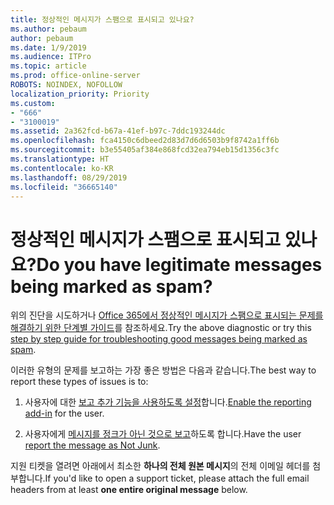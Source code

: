 ```yaml
---
title: 정상적인 메시지가 스팸으로 표시되고 있나요?
ms.author: pebaum
author: pebaum
ms.date: 1/9/2019
ms.audience: ITPro
ms.topic: article
ms.prod: office-online-server
ROBOTS: NOINDEX, NOFOLLOW
localization_priority: Priority
ms.custom:
- "666"
- "3100019"
ms.assetid: 2a362fcd-b67a-41ef-b97c-7ddc193244dc
ms.openlocfilehash: fca4150c6dbeed2d83d7d6d6503b9f8742a1ff6b
ms.sourcegitcommit: b3e55405af384e868fcd32ea794eb15d1356c3fc
ms.translationtype: HT
ms.contentlocale: ko-KR
ms.lasthandoff: 08/29/2019
ms.locfileid: "36665140"
---
```

# <a name="do-you-have-legitimate-messages-being-marked-as-spam"></a><span data-ttu-id="a0c36-102">정상적인 메시지가 스팸으로 표시되고 있나요?</span><span class="sxs-lookup"><span data-stu-id="a0c36-102">Do you have legitimate messages being marked as spam?</span></span>

<span data-ttu-id="a0c36-103">위의 진단을 시도하거나 [Office 365에서 정상적인 메시지가 스팸으로 표시되는 문제를 해결하기 위한 단계별 가이드](https://docs.microsoft.com/office365/securitycompliance/prevent-email-from-being-marked-as-spam-0)를 참조하세요.</span><span class="sxs-lookup"><span data-stu-id="a0c36-103">Try the above diagnostic or try this [step by step guide for troubleshooting good messages being marked as spam](https://docs.microsoft.com/office365/securitycompliance/prevent-email-from-being-marked-as-spam-0).</span></span>
  
<span data-ttu-id="a0c36-104">이러한 유형의 문제를 보고하는 가장 좋은 방법은 다음과 같습니다.</span><span class="sxs-lookup"><span data-stu-id="a0c36-104">The best way to report these types of issues is to:</span></span>
  
1. <span data-ttu-id="a0c36-105">사용자에 대한 [보고 추가 기능을 사용하도록 설정](https://docs.microsoft.com/office365/securitycompliance/enable-the-report-message-add-in)합니다.</span><span class="sxs-lookup"><span data-stu-id="a0c36-105">[Enable the reporting add-in](https://docs.microsoft.com/office365/securitycompliance/enable-the-report-message-add-in) for the user.</span></span>

2. <span data-ttu-id="a0c36-106">사용자에게 [메시지를 정크가 아닌 것으로 보고](https://support.office.com/article/use-the-report-message-add-in-b5caa9f1-cdf3-4443-af8c-ff724ea719d2?ui=en-US&amp;rs=en-US&amp;ad=US)하도록 합니다.</span><span class="sxs-lookup"><span data-stu-id="a0c36-106">Have the user [report the message as Not Junk](https://support.office.com/article/use-the-report-message-add-in-b5caa9f1-cdf3-4443-af8c-ff724ea719d2?ui=en-US&amp;rs=en-US&amp;ad=US).</span></span>

<span data-ttu-id="a0c36-107">지원 티켓을 열려면 아래에서 최소한 **하나의 전체 원본 메시지**의 전체 이메일 헤더를 첨부합니다.</span><span class="sxs-lookup"><span data-stu-id="a0c36-107">If you'd like to open a support ticket, please attach the full email headers from at least **one entire original message** below.</span></span>
  